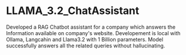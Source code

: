 # LLAMA_3.2_ChatAssistant
Developed a RAG Chatbot assistant for a company which answers the Information available on company's website. 
Developement is local with Ollama, Langcahin and Llama3.2 with 1 Billion parameters. Model successfully answers all the related queries without hallucinating.
